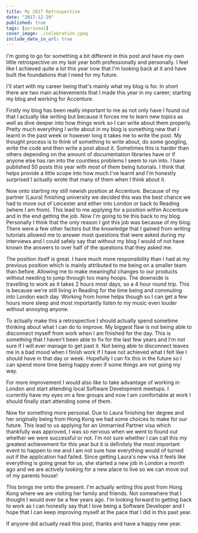 ```yaml
---
title: My 2017 Retrospective
date: "2017-12-29"
published: true
tags: [personal]
cover_image: ./celebration.jpeg
include_date_in_url: true
---
```


I'm going to go for something a bit different in this post and have my own little retrospective on my last year both professionally and personally. I feel like I achieved quite a lot this year now that I'm looking back at it and have built the foundations that I need for my future.

I'll start with my career being that's mainly what my blog is for. In short there are two main achievements that I made this year in my career; starting my blog and working for Accenture.

Firstly my blog has been really important to me as not only have I found out that I actually like writing but because it forces me to learn new topics as well as dive deeper into how things work so I can write about them properly. Pretty much everything I write about in my blog is something new that I learnt in the past week or however long it takes me to write the post. My thought process is to think of something to write about, do some googling, write the code and then write a post about it. Sometimes this is harder than others depending on the amount of documentation libraries have or if anyone else has ran into the countless problems I seem to run into. I have published 50 posts this year with most of them being tutorials. I think that helps provide a little scope into how much I've learnt and I'm honestly surprised I actually wrote that many of them when I think about it.

Now onto starting my still newish position at Accenture. Because of my partner (Laura) finishing university we decided this was the best chance we had to move out of Leicester and either into London or back to Reading (where I am from). This lead to me applying for a position within Accenture and in the end getting the job. Now I'm going to tie this back to my blog. Personally I think that the only reason I got this job was because of my blog. There were a few other factors but the knowledge that I gained from writing tutorials allowed me to answer most questions that were asked during my interviews and I could safely say that without my blog I would of not have known the answers to over half of the questions that they asked me.

The position itself is great. I have much more responsibility than I had at my previous position which is mainly attributed to me being on a smaller team than before. Allowing me to make meaningful changes to our products without needing to jump through too many hoops. The downside is travelling to work as it takes 2 hours most days, so a 4 hour round trip. This is because we're still living in Reading for the time being and commuting into London each day. Working from home helps though so I can get a few hours more sleep and most importantly listen to my music even louder without annoying anyone.

To actually make this a retrospective I should actually spend sometime thinking about what I can do to improve. My biggest flaw is not being able to disconnect myself from work when I am finished for the day. This is something that I haven't been able to fix for the last few years and I'm not sure if I will ever manage to get past it. Not being able to disconnect leaves me in a bad mood when I finish work if I have not achieved what I felt like I should have in that day or week. Hopefully I can fix this in the future so I can spend more time being happy even if some things are not going my way.

For more improvement I would also like to take advantage of working in London and start attending local Software Development meetups. I currently have my eyes on a few groups and now I am comfortable at work I should finally start attending some of them.

Now for something more personal. Due to Laura finishing her degree and her originally being from Hong Kong we had some choices to make for our future. This lead to us applying for an Unmarried Partner visa which thankfully was approved, I was so nervous when we went to found out whether we were successful or not. I'm not sure whether I can call this my greatest achievement for this year but it is definitely the most important event to happen to me and I am not sure how everything would of turned out if the application had failed. Since getting Laura's new visa it feels like everything is going great for us, she started a new job in London a month ago and we are actively looking for a new place to live so we can move out of my parents house!

This brings me onto the present. I'm actually writing this post from Hong Kong where we are visiting her family and friends. Not somewhere that I thought I would ever be a few years ago. I'm looking forward to getting back to work as I can honestly say that I love being a Software Developer and I hope that I can keep improving myself at the pace that I did in this past year.

If anyone did actually read this post, thanks and have a happy new year.